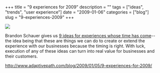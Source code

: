 +++
title = "9 experiences for 2009"
description = ""
tags = ["ideas", "trends", "user experience"]
date = "2009-01-06"
categories = ["blog"]
slug = "9-experiences-2009"
+++



  <div class="notebook-screenshot"><a href="http://www.adaptivepath.com/blog/2009/01/05/9-experiences-for-2009/"><img id='bluga-thumbnail-1433' class='bluga-thumbnail large' src='http://media.konigi.com/bluga/
wt49634592eed2d.jpg'/></a></div><p>Brandon Schauer gives us <a href="http://www.adaptivepath.com/blog/2009/01/05/9-experiences-for-2009/">9 ideas for experiences whose time has come</a>--the idea being that these are things we can do to create or extend the experience with our businesses because the timing is right. With luck, execution of any of these ideas can turn into real value for businesses and their customers.</p>
    
  <a href="http://www.adaptivepath.com/blog/2009/01/05/9-experiences-for-2009/">http://www.adaptivepath.com/blog/2009/01/05/9-experiences-for-2009/</a>
